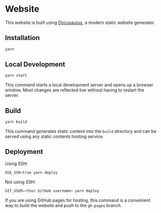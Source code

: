 # Website

This website is built using [Docusaurus](https://docusaurus.io/), a modern static
website generator.

## Installation

```sh
yarn
```

## Local Development

```sh
yarn start
```

This command starts a local development server and opens up a browser window. Most
changes are reflected live without having to restart the server.

## Build

```sh
yarn build
```

This command generates static content into the `build` directory and can be served
using any static contents hosting service.

## Deployment

Using SSH:

```sh
USE_SSH=true yarn deploy
```

Not using SSH:

```sh
GIT_USER=<Your GitHub username> yarn deploy
```

If you are using GitHub pages for hosting, this command is a convenient way to build
the website and push to the `gh-pages` branch.
